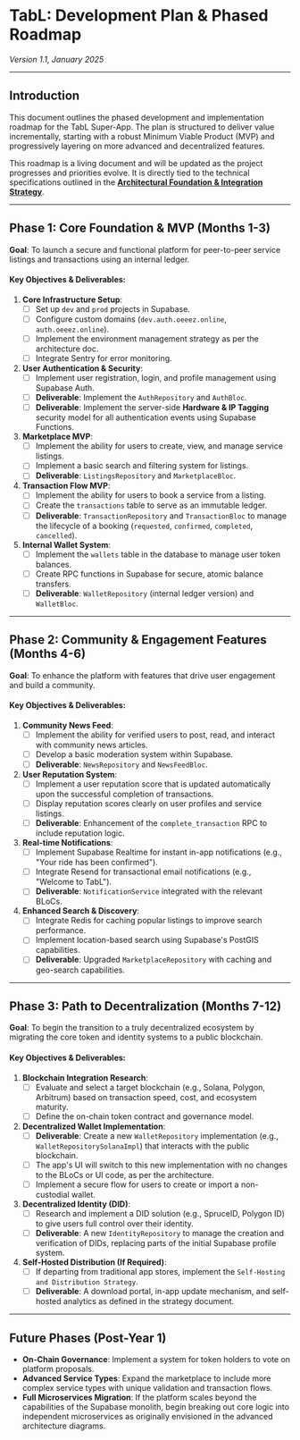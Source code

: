# TabL: Development Plan & Phased Roadmap
*Version 1.1, January 2025*

---

## Introduction

This document outlines the phased development and implementation roadmap for the TabL Super-App. The plan is structured to deliver value incrementally, starting with a robust Minimum Viable Product (MVP) and progressively layering on more advanced and decentralized features.

This roadmap is a living document and will be updated as the project progresses and priorities evolve. It is directly tied to the technical specifications outlined in the **[Architectural Foundation & Integration Strategy](./Architectural_Foundation_and_Integration_Strategy.md)**.

---

## Phase 1: Core Foundation & MVP (Months 1-3)

**Goal**: To launch a secure and functional platform for peer-to-peer service listings and transactions using an internal ledger.

#### **Key Objectives & Deliverables:**

1.  **Core Infrastructure Setup**:
    -   [ ] Set up `dev` and `prod` projects in Supabase.
    -   [ ] Configure custom domains (`dev.auth.oeeez.online`, `auth.oeeez.online`).
    -   [ ] Implement the environment management strategy as per the architecture doc.
    -   [ ] Integrate Sentry for error monitoring.

2.  **User Authentication & Security**:
    -   [ ] Implement user registration, login, and profile management using Supabase Auth.
    -   [ ] **Deliverable**: Implement the `AuthRepository` and `AuthBloc`.
    -   [ ] **Deliverable**: Implement the server-side **Hardware & IP Tagging** security model for all authentication events using Supabase Functions.

3.  **Marketplace MVP**:
    -   [ ] Implement the ability for users to create, view, and manage service listings.
    -   [ ] Implement a basic search and filtering system for listings.
    -   [ ] **Deliverable**: `ListingsRepository` and `MarketplaceBloc`.

4.  **Transaction Flow MVP**:
    -   [ ] Implement the ability for users to book a service from a listing.
    -   [ ] Create the `transactions` table to serve as an immutable ledger.
    -   [ ] **Deliverable**: `TransactionRepository` and `TransactionBloc` to manage the lifecycle of a booking (`requested`, `confirmed`, `completed`, `cancelled`).

5.  **Internal Wallet System**:
    -   [ ] Implement the `wallets` table in the database to manage user token balances.
    -   [ ] Create RPC functions in Supabase for secure, atomic balance transfers.
    -   [ ] **Deliverable**: `WalletRepository` (internal ledger version) and `WalletBloc`.

---

## Phase 2: Community & Engagement Features (Months 4-6)

**Goal**: To enhance the platform with features that drive user engagement and build a community.

#### **Key Objectives & Deliverables:**

1.  **Community News Feed**:
    -   [ ] Implement the ability for verified users to post, read, and interact with community news articles.
    -   [ ] Develop a basic moderation system within Supabase.
    -   [ ] **Deliverable**: `NewsRepository` and `NewsFeedBloc`.

2.  **User Reputation System**:
    -   [ ] Implement a user reputation score that is updated automatically upon the successful completion of transactions.
    -   [ ] Display reputation scores clearly on user profiles and service listings.
    -   [ ] **Deliverable**: Enhancement of the `complete_transaction` RPC to include reputation logic.

3.  **Real-time Notifications**:
    -   [ ] Implement Supabase Realtime for instant in-app notifications (e.g., "Your ride has been confirmed").
    -   [ ] Integrate Resend for transactional email notifications (e.g., "Welcome to TabL").
    -   [ ] **Deliverable**: `NotificationService` integrated with the relevant BLoCs.

4.  **Enhanced Search & Discovery**:
    -   [ ] Integrate Redis for caching popular listings to improve search performance.
    -   [ ] Implement location-based search using Supabase's PostGIS capabilities.
    -   [ ] **Deliverable**: Upgraded `MarketplaceRepository` with caching and geo-search capabilities.

---

## Phase 3: Path to Decentralization (Months 7-12)

**Goal**: To begin the transition to a truly decentralized ecosystem by migrating the core token and identity systems to a public blockchain.

#### **Key Objectives & Deliverables:**

1.  **Blockchain Integration Research**:
    -   [ ] Evaluate and select a target blockchain (e.g., Solana, Polygon, Arbitrum) based on transaction speed, cost, and ecosystem maturity.
    -   [ ] Define the on-chain token contract and governance model.

2.  **Decentralized Wallet Implementation**:
    -   [ ] **Deliverable**: Create a new `WalletRepository` implementation (e.g., `WalletRepositorySolanaImpl`) that interacts with the public blockchain.
    -   [ ] The app's UI will switch to this new implementation with no changes to the BLoCs or UI code, as per the architecture.
    -   [ ] Implement a secure flow for users to create or import a non-custodial wallet.

3.  **Decentralized Identity (DID)**:
    -   [ ] Research and implement a DID solution (e.g., SpruceID, Polygon ID) to give users full control over their identity.
    -   [ ] **Deliverable**: A new `IdentityRepository` to manage the creation and verification of DIDs, replacing parts of the initial Supabase profile system.

4.  **Self-Hosted Distribution (If Required)**:
    -   [ ] If departing from traditional app stores, implement the `Self-Hosting and Distribution Strategy`.
    -   [ ] **Deliverable**: A download portal, in-app update mechanism, and self-hosted analytics as defined in the strategy document.

---

## Future Phases (Post-Year 1)

-   **On-Chain Governance**: Implement a system for token holders to vote on platform proposals.
-   **Advanced Service Types**: Expand the marketplace to include more complex service types with unique validation and transaction flows.
-   **Full Microservices Migration**: If the platform scales beyond the capabilities of the Supabase monolith, begin breaking out core logic into independent microservices as originally envisioned in the advanced architecture diagrams.
